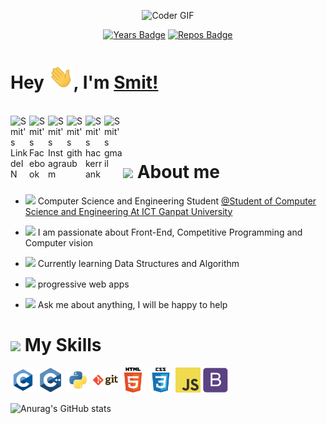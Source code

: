 <p align="center">

  <img src="https://media.giphy.com/media/SWoSkN6DxTszqIKEqv/giphy.gif" alt="Coder GIF" width="500" height="400">
  
</p>




<div align="center">
  
[![Years Badge](https://badges.pufler.dev/years/JAYAMBEMAAA)](https://badges.pufler.dev)
[![Repos Badge](https://badges.pufler.dev/repos/JAYAMBEMAAA)](https://badges.pufler.dev)

</div>





# Hey <img src="https://github.com/JAYAMBEMAAA/JAYAMBEMAAA/blob/master/wave.gif" width="40px">, I'm [Smit!](https://github.com/JAYAMBEMAAA) 

<br/>

<a href="https://www.linkedin.com/in/jayambe/">
  <img align="left" alt="Smit's LinkdeIN" width="30px" src="https://image.flaticon.com/icons/svg/2111/2111465.svg" draggable="false" />
</a>
<a href="https://www.facebook.com/profile.php?id=100029018972400">
  <img align="left" alt="Smit's Facebook" width="30px" src="https://image.flaticon.com/icons/svg/2111/2111342.svg" draggable="false" />
</a>
<a href="https://www.instagram.com/s_mit_9898/">
  <img align="left" alt="Smit's Instagram" width="30px" src="https://image.flaticon.com/icons/svg/2111/2111421.svg" draggable="false" />
</a>
<a href="https://github.com/smitpatel9898">
  <img align="left" alt="Smit's github" width="30px" src="https://image.flaticon.com/icons/svg/2111/2111432.svg" draggable="false" />
</a>
<a href="https://www.hackerrank.com/SMITPATEL9898">
  <img align="left" alt="Smit's hackerrank" width="30px" src="https://assets.brandfolder.com/y9ol94wb/v/331198/view@2x.png?v=1591971279" draggable="false" />
</a>
<a href="mailto:smitrpatel9@gnu.ac.in?Subject=Help">
  <img align="left" alt="Smit's gmail" width="30px" src="https://image.flaticon.com/icons/svg/732/732200.svg" draggable="false" />
</a>






<br />
<br />

# <img src="https://media.giphy.com/media/VgCDAzcKvsR6OM0uWg/giphy.gif" width="50" draggable="false" > About me


- <img src="https://github.com/smitpatel9898/smitpatel9898/blob/master/logo221.png" width="25" draggable="false"> Computer Science and Engineering Student  <a href="https://www.ict.gnu.ac.in/">@Student of Computer Science and Engineering At ICT Ganpat University</a>

- <img src="https://image.flaticon.com/icons/svg/888/888954.svg" width="25" draggable="false"> I am passionate about Front-End, Competitive Programming and Computer vision

- <img src="https://image.flaticon.com/icons/svg/3034/3034572.svg" width="25" draggable="false"> Currently learning Data Structures and Algorithm

- <img src="https://www.clipartsfree.net/vector/large/60735-mechanics-icon-clipart.png" width="25" draggable="false"> progressive web apps

- <img src="https://image.flaticon.com/icons/svg/3094/3094869.svg" width="25" draggable="false"> Ask me about anything, I will be happy to help








# <img src="https://media.giphy.com/media/WUlplcMpOCEmTGBtBW/giphy.gif" width="50"> My Skills

<code><img height="40" src="https://raw.githubusercontent.com/github/explore/80688e429a7d4ef2fca1e82350fe8e3517d3494d/topics/c/c.png"></code>
<code><img height="40" src="https://raw.githubusercontent.com/github/explore/80688e429a7d4ef2fca1e82350fe8e3517d3494d/topics/cpp/cpp.png"></code>
<code><img height="40" src="https://raw.githubusercontent.com/github/explore/80688e429a7d4ef2fca1e82350fe8e3517d3494d/topics/python/python.png"></code>
<code><img height="40" src="https://raw.githubusercontent.com/github/explore/80688e429a7d4ef2fca1e82350fe8e3517d3494d/topics/git/git.png"></code>
<code><img height="40" src="https://raw.githubusercontent.com/github/explore/80688e429a7d4ef2fca1e82350fe8e3517d3494d/topics/html/html.png"></code>
<code><img height="40" src="https://raw.githubusercontent.com/github/explore/80688e429a7d4ef2fca1e82350fe8e3517d3494d/topics/css/css.png"></code>
<code><img height="40" src="https://raw.githubusercontent.com/github/explore/80688e429a7d4ef2fca1e82350fe8e3517d3494d/topics/javascript/javascript.png"></code>
<img src="https://raw.githubusercontent.com/devicons/devicon/master/icons/bootstrap/bootstrap-plain.svg" alt="bootstrap" width="40" height="40" />



<p align="left">
  



![Anurag's GitHub stats](https://github-readme-stats.vercel.app/api?username=anuraghazra&show_icons=true&theme=radical)

</p>


